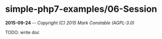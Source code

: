 # simple-php7-examples/06-Session

**2015-09-24** -- _Copyright (C) 2015 Mark Constable (AGPL-3.0)_

TODO: write doc
